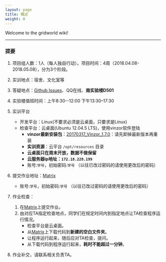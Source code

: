 ```yaml
---
layout: page
title: 概述
weight: 0
---
```


Welcome to the gridworld wiki!


----------


### 提要

 1. 项目组人数：1人（每人独自行动）。项目时间：4周（2018.04.08-2018.05.08），分为3个阶段。
 2. 实训地点：宿舍、文化室等
 3. 答疑地点：[Github Issues](https://github.com/se-2018/se-2018.github.io/issues)、QQ在线、**南实验楼D501**
 4. 实验楼值班时间：上午8:30--12:00 下午13:30–17:30
 5. 实训平台
    - 开发平台：Linux(不要求必须是云桌面，只要求是Linux)
    - 检查平台：云桌面(Ubuntu 12.04.5 LTS)，使用vinzor软件登陆
        - **vinzor最新安装包**：[20170317\_Vinzor\_1.7.0](./resources/20170317-vinzor-1.7.0.zip)：请先卸掉最新版本再重装
        - **实训资源**：云平台 `/opt/resources` 目录
        - **云桌面只在周末开放，数据不做保留**
        - **云服务器ip地址：`172.18.228.199`**
        - 账号:`学号`，初始密码:`学号` （以往已改过密码的请使用更改后的密码）

 6. 提交作业地址：[Matrix](https://vmatrix.org.cn)
    - 账号:`学号`，初始密码:`学号` （以往已改过密码的请使用更改后的密码）

 7. 作业检查：
    1. 在[Matrix](https://vmatrix.org.cn)上提交作业。
    2. 由对应TA指定检查地点，同学们在规定时间内到指定地点让TA检查程序运行情况。
        - 检查平台是云桌面。
        - 从[Matrix](https://vmatrix.org.cn)上下载代码到**新建的空白文件夹**。
        - 让程序运行起来，随后应对TA检查，提问。
        - 从下载代码到程序运行起来，**耗时不能超过一分钟**。

 8. 作业补交，请联系相关负责TA。

